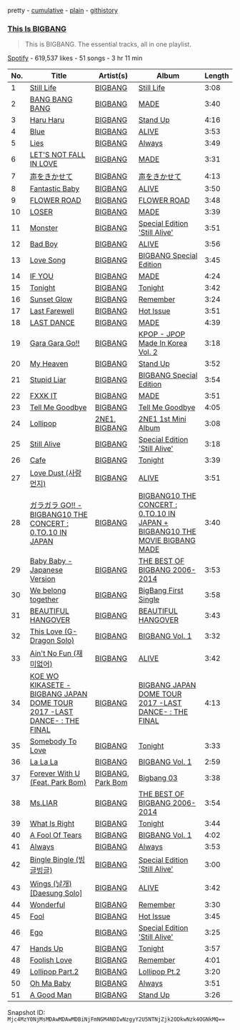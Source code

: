 pretty - [cumulative](/playlists/cumulative/37i9dQZF1DZ06evO2MKBFK.md) - [plain](/playlists/plain/37i9dQZF1DZ06evO2MKBFK) - [githistory](https://github.githistory.xyz/mackorone/spotify-playlist-archive/blob/main/playlists/plain/37i9dQZF1DZ06evO2MKBFK)

### [This Is BIGBANG](https://open.spotify.com/playlist/37i9dQZF1DZ06evO2MKBFK)

> This is BIGBANG\. The essential tracks, all in one playlist.

[Spotify](https://open.spotify.com/user/spotify) - 619,537 likes - 51 songs - 3 hr 11 min

| No. | Title | Artist(s) | Album | Length |
|---|---|---|---|---|
| 1 | [Still Life](https://open.spotify.com/track/3TSLqZssCoCdDlMhCJ08XW) | [BIGBANG](https://open.spotify.com/artist/4Kxlr1PRlDKEB0ekOCyHgX) | [Still Life](https://open.spotify.com/album/2oCAY48bhZvQte0l7apmYC) | 3:08 |
| 2 | [BANG BANG BANG](https://open.spotify.com/track/3dI59jLoFMjMAyUAyRZnkE) | [BIGBANG](https://open.spotify.com/artist/4Kxlr1PRlDKEB0ekOCyHgX) | [MADE](https://open.spotify.com/album/2SPrl8C8pgSM5gXbAiyJHY) | 3:40 |
| 3 | [Haru Haru](https://open.spotify.com/track/1L4d2lafz1odpIMe8va21X) | [BIGBANG](https://open.spotify.com/artist/4Kxlr1PRlDKEB0ekOCyHgX) | [Stand Up](https://open.spotify.com/album/0NB6IIwQeRDzNFCU22LQto) | 4:16 |
| 4 | [Blue](https://open.spotify.com/track/4LOLvDtzykDC7y9WehFoOi) | [BIGBANG](https://open.spotify.com/artist/4Kxlr1PRlDKEB0ekOCyHgX) | [ALIVE](https://open.spotify.com/album/5rI92smOlSS5d1Hq05BY7M) | 3:53 |
| 5 | [Lies](https://open.spotify.com/track/54SpjxPioot7g7hVfbrXHh) | [BIGBANG](https://open.spotify.com/artist/4Kxlr1PRlDKEB0ekOCyHgX) | [Always](https://open.spotify.com/album/4T1fv3gIYifquPf9dRhJei) | 3:49 |
| 6 | [LET'S NOT FALL IN LOVE](https://open.spotify.com/track/6UgkB0xM45TR3Zjqm3GQ6T) | [BIGBANG](https://open.spotify.com/artist/4Kxlr1PRlDKEB0ekOCyHgX) | [MADE](https://open.spotify.com/album/2SPrl8C8pgSM5gXbAiyJHY) | 3:31 |
| 7 | [声をきかせて](https://open.spotify.com/track/3A6XBzAollv1Yi7dl53141) | [BIGBANG](https://open.spotify.com/artist/4Kxlr1PRlDKEB0ekOCyHgX) | [声をきかせて](https://open.spotify.com/album/35kyS8D51cS1mVqWMbLNIr) | 4:13 |
| 8 | [Fantastic Baby](https://open.spotify.com/track/26eV0R7nbqtlzh316ncU99) | [BIGBANG](https://open.spotify.com/artist/4Kxlr1PRlDKEB0ekOCyHgX) | [ALIVE](https://open.spotify.com/album/5rI92smOlSS5d1Hq05BY7M) | 3:50 |
| 9 | [FLOWER ROAD](https://open.spotify.com/track/5tmKSkKHNVrxh4Fctj2TdS) | [BIGBANG](https://open.spotify.com/artist/4Kxlr1PRlDKEB0ekOCyHgX) | [FLOWER ROAD](https://open.spotify.com/album/75LBd3Qv8p2DqqGk3oykdx) | 3:48 |
| 10 | [LOSER](https://open.spotify.com/track/2vzn8usBcuNL93DnTjEK0z) | [BIGBANG](https://open.spotify.com/artist/4Kxlr1PRlDKEB0ekOCyHgX) | [MADE](https://open.spotify.com/album/2SPrl8C8pgSM5gXbAiyJHY) | 3:39 |
| 11 | [Monster](https://open.spotify.com/track/0c7QMo952Ga2qAJMdfEcrb) | [BIGBANG](https://open.spotify.com/artist/4Kxlr1PRlDKEB0ekOCyHgX) | [Special Edition 'Still Alive'](https://open.spotify.com/album/4tsRYh3Fat8iwTL0RkLX6X) | 3:51 |
| 12 | [Bad Boy](https://open.spotify.com/track/7GLlnuHjYIKy3YR59ziaQe) | [BIGBANG](https://open.spotify.com/artist/4Kxlr1PRlDKEB0ekOCyHgX) | [ALIVE](https://open.spotify.com/album/5rI92smOlSS5d1Hq05BY7M) | 3:56 |
| 13 | [Love Song](https://open.spotify.com/track/784qSLhmIjbc37plSfaPzF) | [BIGBANG](https://open.spotify.com/artist/4Kxlr1PRlDKEB0ekOCyHgX) | [BIGBANG Special Edition](https://open.spotify.com/album/2fpQB21ER6ETvnfADPdaHl) | 3:45 |
| 14 | [IF YOU](https://open.spotify.com/track/4kaY4LbdbomICC25gYGGtn) | [BIGBANG](https://open.spotify.com/artist/4Kxlr1PRlDKEB0ekOCyHgX) | [MADE](https://open.spotify.com/album/2SPrl8C8pgSM5gXbAiyJHY) | 4:24 |
| 15 | [Tonight](https://open.spotify.com/track/5BGFEihEqSVBPWICqVnPIU) | [BIGBANG](https://open.spotify.com/artist/4Kxlr1PRlDKEB0ekOCyHgX) | [Tonight](https://open.spotify.com/album/6b08mw1Ggz7UyVYas1iRgj) | 3:42 |
| 16 | [Sunset Glow](https://open.spotify.com/track/3qHBjPdFZeS0tfXywAxOKq) | [BIGBANG](https://open.spotify.com/artist/4Kxlr1PRlDKEB0ekOCyHgX) | [Remember](https://open.spotify.com/album/2W66jOC3qqVZvLn9foXXbg) | 3:24 |
| 17 | [Last Farewell](https://open.spotify.com/track/7KDHGgYt5fF2Lh9FxMbVML) | [BIGBANG](https://open.spotify.com/artist/4Kxlr1PRlDKEB0ekOCyHgX) | [Hot Issue](https://open.spotify.com/album/4qpzzLtl5ksEnhryRUrNQC) | 3:51 |
| 18 | [LAST DANCE](https://open.spotify.com/track/7ijWcf4FsoxoyPK4B9WGp6) | [BIGBANG](https://open.spotify.com/artist/4Kxlr1PRlDKEB0ekOCyHgX) | [MADE](https://open.spotify.com/album/2SPrl8C8pgSM5gXbAiyJHY) | 4:39 |
| 19 | [Gara Gara Go!!](https://open.spotify.com/track/5hFugfSDVfW2ClT3tXlBfe) | [BIGBANG](https://open.spotify.com/artist/4Kxlr1PRlDKEB0ekOCyHgX) | [KPOP \- JPOP Made In Korea Vol\. 2](https://open.spotify.com/album/4PRvd9TvkVDwMnaYu6qHUl) | 3:18 |
| 20 | [My Heaven](https://open.spotify.com/track/6M78En84cFYQxdYABC2fZO) | [BIGBANG](https://open.spotify.com/artist/4Kxlr1PRlDKEB0ekOCyHgX) | [Stand Up](https://open.spotify.com/album/0NB6IIwQeRDzNFCU22LQto) | 3:52 |
| 21 | [Stupid Liar](https://open.spotify.com/track/0ZHfjGYU26P7B0j1MmHeG8) | [BIGBANG](https://open.spotify.com/artist/4Kxlr1PRlDKEB0ekOCyHgX) | [BIGBANG Special Edition](https://open.spotify.com/album/2fpQB21ER6ETvnfADPdaHl) | 3:54 |
| 22 | [FXXK IT](https://open.spotify.com/track/3lYvepDz6yYj29z7e4r5z0) | [BIGBANG](https://open.spotify.com/artist/4Kxlr1PRlDKEB0ekOCyHgX) | [MADE](https://open.spotify.com/album/2SPrl8C8pgSM5gXbAiyJHY) | 3:51 |
| 23 | [Tell Me Goodbye](https://open.spotify.com/track/3GXiHK4P3hdSuxEdWVo2rg) | [BIGBANG](https://open.spotify.com/artist/4Kxlr1PRlDKEB0ekOCyHgX) | [Tell Me Goodbye](https://open.spotify.com/album/5Nmqr0lMATwA9XzOoLYHJX) | 4:05 |
| 24 | [Lollipop](https://open.spotify.com/track/2eDGx6nbrznlTmf6YMjrRi) | [2NE1](https://open.spotify.com/artist/1l0mKo96Jh9HVYONcRl3Yp), [BIGBANG](https://open.spotify.com/artist/4Kxlr1PRlDKEB0ekOCyHgX) | [2NE1 1st Mini Album](https://open.spotify.com/album/5WyEkWi7ZPMrVSbU1Cabba) | 3:08 |
| 25 | [Still Alive](https://open.spotify.com/track/7DUl32UdrwpCXgs7vVXJF2) | [BIGBANG](https://open.spotify.com/artist/4Kxlr1PRlDKEB0ekOCyHgX) | [Special Edition 'Still Alive'](https://open.spotify.com/album/4tsRYh3Fat8iwTL0RkLX6X) | 3:18 |
| 26 | [Cafe](https://open.spotify.com/track/4mm23jt7cimDkeHu1VcS2v) | [BIGBANG](https://open.spotify.com/artist/4Kxlr1PRlDKEB0ekOCyHgX) | [Tonight](https://open.spotify.com/album/6b08mw1Ggz7UyVYas1iRgj) | 3:39 |
| 27 | [Love Dust \(사랑 먼지\)](https://open.spotify.com/track/6mTFH5acKqe2fpxuFmiDjr) | [BIGBANG](https://open.spotify.com/artist/4Kxlr1PRlDKEB0ekOCyHgX) | [ALIVE](https://open.spotify.com/album/5rI92smOlSS5d1Hq05BY7M) | 3:51 |
| 28 | [ガラガラ GO!! \- BIGBANG10 THE CONCERT : 0.TO.10 IN JAPAN](https://open.spotify.com/track/4SWHjD4dAeAXH195K88WE3) | [BIGBANG](https://open.spotify.com/artist/4Kxlr1PRlDKEB0ekOCyHgX) | [BIGBANG10 THE CONCERT : 0.TO.10 IN JAPAN + BIGBANG10 THE MOVIE BIGBANG MADE](https://open.spotify.com/album/4vmVVnvt5RoW21rAADx77C) | 3:40 |
| 29 | [Baby Baby \- Japanese Version](https://open.spotify.com/track/0DQ8eRAcGG1iUIdqk6RFhq) | [BIGBANG](https://open.spotify.com/artist/4Kxlr1PRlDKEB0ekOCyHgX) | [THE BEST OF BIGBANG 2006\-2014](https://open.spotify.com/album/1JwbdXLKJVffgSW95WcTUp) | 3:53 |
| 30 | [We belong together](https://open.spotify.com/track/7mm0wCVAg6iigOXWEfd4P3) | [BIGBANG](https://open.spotify.com/artist/4Kxlr1PRlDKEB0ekOCyHgX) | [BigBang First Single](https://open.spotify.com/album/3nfvdW6RJSRkIGcqy1wJ8K) | 3:58 |
| 31 | [BEAUTIFUL HANGOVER](https://open.spotify.com/track/1Z9metSk7L35CWSbVzoP2w) | [BIGBANG](https://open.spotify.com/artist/4Kxlr1PRlDKEB0ekOCyHgX) | [BEAUTIFUL HANGOVER](https://open.spotify.com/album/0T3kfOUAUkhzvrPUm6sxxA) | 3:43 |
| 32 | [This Love \(G\-Dragon Solo\)](https://open.spotify.com/track/2BLYXxyrBvCCrzvtVFtPWc) | [BIGBANG](https://open.spotify.com/artist/4Kxlr1PRlDKEB0ekOCyHgX) | [BIGBANG Vol\. 1](https://open.spotify.com/album/3iTETURuyuUJByvQOLoydV) | 3:32 |
| 33 | [Ain't No Fun \(재미없어\)](https://open.spotify.com/track/4ay2yecNFJtNuPOVojzHEZ) | [BIGBANG](https://open.spotify.com/artist/4Kxlr1PRlDKEB0ekOCyHgX) | [ALIVE](https://open.spotify.com/album/5rI92smOlSS5d1Hq05BY7M) | 3:42 |
| 34 | [KOE WO KIKASETE \- BIGBANG JAPAN DOME TOUR 2017 \-LAST DANCE\- : THE FINAL](https://open.spotify.com/track/3IBZcTeLOvt18WzVOjLj5G) | [BIGBANG](https://open.spotify.com/artist/4Kxlr1PRlDKEB0ekOCyHgX) | [BIGBANG JAPAN DOME TOUR 2017 \-LAST DANCE\- : THE FINAL](https://open.spotify.com/album/2eIjByPSAvov7cdnzpohZB) | 4:13 |
| 35 | [Somebody To Love](https://open.spotify.com/track/4UIKBrkH4ZKI2glKwQFDSV) | [BIGBANG](https://open.spotify.com/artist/4Kxlr1PRlDKEB0ekOCyHgX) | [Tonight](https://open.spotify.com/album/6b08mw1Ggz7UyVYas1iRgj) | 3:33 |
| 36 | [La La La](https://open.spotify.com/track/62laTbC1RWyE3IhsNEbvE9) | [BIGBANG](https://open.spotify.com/artist/4Kxlr1PRlDKEB0ekOCyHgX) | [BIGBANG Vol\. 1](https://open.spotify.com/album/3iTETURuyuUJByvQOLoydV) | 2:59 |
| 37 | [Forever With U \(Feat\. Park Bom\)](https://open.spotify.com/track/7czVcA9IUsAy61QdQaX2Tw) | [BIGBANG](https://open.spotify.com/artist/4Kxlr1PRlDKEB0ekOCyHgX), [Park Bom](https://open.spotify.com/artist/3uHb6dRazmcaT15bMexUtt) | [Bigbang 03](https://open.spotify.com/album/0UewBgAMHugPdwS4Utk8SH) | 3:38 |
| 38 | [Ms.LIAR](https://open.spotify.com/track/5crgHI4qrCm8ayPms3EGhS) | [BIGBANG](https://open.spotify.com/artist/4Kxlr1PRlDKEB0ekOCyHgX) | [THE BEST OF BIGBANG 2006\-2014](https://open.spotify.com/album/1JwbdXLKJVffgSW95WcTUp) | 3:54 |
| 39 | [What Is Right](https://open.spotify.com/track/7lUuLySlWkAAXF2olbxWEV) | [BIGBANG](https://open.spotify.com/artist/4Kxlr1PRlDKEB0ekOCyHgX) | [Tonight](https://open.spotify.com/album/6b08mw1Ggz7UyVYas1iRgj) | 3:44 |
| 40 | [A Fool Of Tears](https://open.spotify.com/track/4CHpoZ8tK0Xagah6Lcey0C) | [BIGBANG](https://open.spotify.com/artist/4Kxlr1PRlDKEB0ekOCyHgX) | [BIGBANG Vol\. 1](https://open.spotify.com/album/3iTETURuyuUJByvQOLoydV) | 4:02 |
| 41 | [Always](https://open.spotify.com/track/4aIgmON0kGOFooTuiIh2KS) | [BIGBANG](https://open.spotify.com/artist/4Kxlr1PRlDKEB0ekOCyHgX) | [Always](https://open.spotify.com/album/4T1fv3gIYifquPf9dRhJei) | 3:53 |
| 42 | [Bingle Bingle \(빙글빙글\)](https://open.spotify.com/track/5nEqDf0voYu56KiHf7cfDe) | [BIGBANG](https://open.spotify.com/artist/4Kxlr1PRlDKEB0ekOCyHgX) | [Special Edition 'Still Alive'](https://open.spotify.com/album/4tsRYh3Fat8iwTL0RkLX6X) | 3:00 |
| 43 | [Wings \(날개\) \[Daesung Solo\]](https://open.spotify.com/track/0VpEWyA1qlKP9XkQ6f4mWB) | [BIGBANG](https://open.spotify.com/artist/4Kxlr1PRlDKEB0ekOCyHgX) | [ALIVE](https://open.spotify.com/album/5rI92smOlSS5d1Hq05BY7M) | 3:42 |
| 44 | [Wonderful](https://open.spotify.com/track/5NnjXRvnm2xGwBA3dnO8Mq) | [BIGBANG](https://open.spotify.com/artist/4Kxlr1PRlDKEB0ekOCyHgX) | [Remember](https://open.spotify.com/album/2W66jOC3qqVZvLn9foXXbg) | 3:30 |
| 45 | [Fool](https://open.spotify.com/track/0K1bxe733BFc74jk4g59ED) | [BIGBANG](https://open.spotify.com/artist/4Kxlr1PRlDKEB0ekOCyHgX) | [Hot Issue](https://open.spotify.com/album/4qpzzLtl5ksEnhryRUrNQC) | 3:45 |
| 46 | [Ego](https://open.spotify.com/track/6whEx8LRxGMFj0oqXP0vX3) | [BIGBANG](https://open.spotify.com/artist/4Kxlr1PRlDKEB0ekOCyHgX) | [Special Edition 'Still Alive'](https://open.spotify.com/album/4tsRYh3Fat8iwTL0RkLX6X) | 3:25 |
| 47 | [Hands Up](https://open.spotify.com/track/1R1wuzQxZhghrjJZvqReyW) | [BIGBANG](https://open.spotify.com/artist/4Kxlr1PRlDKEB0ekOCyHgX) | [Tonight](https://open.spotify.com/album/6b08mw1Ggz7UyVYas1iRgj) | 3:57 |
| 48 | [Foolish Love](https://open.spotify.com/track/3zXL187ljM6hMO5PdhmjFk) | [BIGBANG](https://open.spotify.com/artist/4Kxlr1PRlDKEB0ekOCyHgX) | [Remember](https://open.spotify.com/album/2W66jOC3qqVZvLn9foXXbg) | 4:01 |
| 49 | [Lollipop Part.2](https://open.spotify.com/track/7jJnHoPel2hxKFlcLgTmoJ) | [BIGBANG](https://open.spotify.com/artist/4Kxlr1PRlDKEB0ekOCyHgX) | [Lollipop Pt.2](https://open.spotify.com/album/4VPoZSOEnpfUu36fILrqA1) | 3:20 |
| 50 | [Oh Ma Baby](https://open.spotify.com/track/27vEqY0DyEDGXVFIb66kuL) | [BIGBANG](https://open.spotify.com/artist/4Kxlr1PRlDKEB0ekOCyHgX) | [Always](https://open.spotify.com/album/4T1fv3gIYifquPf9dRhJei) | 3:51 |
| 51 | [A Good Man](https://open.spotify.com/track/72NpoBNUwJFDHMbyV2iMYv) | [BIGBANG](https://open.spotify.com/artist/4Kxlr1PRlDKEB0ekOCyHgX) | [Stand Up](https://open.spotify.com/album/0NB6IIwQeRDzNFCU22LQto) | 3:26 |

Snapshot ID: `Mjc4MzY0NjMsMDAwMDAwMDBiNjFmNGM4NDIwNzgyY2U5NTNjZjk2ODkwNzk4OGNkMQ==`
